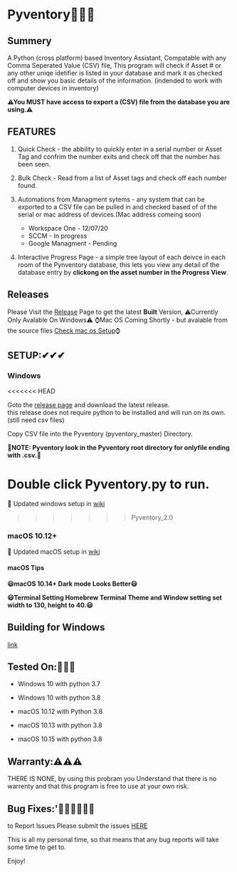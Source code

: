 # Pyventory🐍✅🐍

## Summery

A Python (cross platform) based Inventory Assistant, Compatable with any Comma Seperated Value (CSV) file, This program will check if Asset # or any other uniqe idetifier is listed in your database and mark it as checked off and show you basic details of the information. (indended to work with computer devices in inventory)

**⚠You MUST have access to export a (CSV) file from the database you are using.⚠**

## FEATURES
 1. Quick Check - the abbility to quickly enter in a serial number or Asset Tag and confrim the number exits and check off that the number has been seen.
 2. Bulk Check - Read from a list of Asset tags and check off each number found.
 3. Automations from Managment sytems - any system that can be exported to a CSV file can be pulled in and checked based of of the serial or mac address of devices.(Mac address comeing soon)
       * Workspace One - 12/07/20
       * SCCM - In progress
       * Google Managment - Pending
       
 4. Interactive Progress Page - a simple tree layout of each deivce in each room of the Pynventory database, this lets you view any detail of the database entry by **clickong on the asset number in the Progress View**. 
 
## Releases
Please Visit the [Release](https://github.com/wifilizerd/Pyventory/releases) Page to get the latest **Built** Version, 
⚠Currently Only Avalable On Windows⚠
⌚Mac OS Coming Shortly - but avalable from the source files [Check mac os Setup](https://github.com/wifilizerd/Pyventory/wiki/Getting-Started)⌚

## SETUP:✔✔✔
### Windows
<<<<<<< HEAD
 
 Goto the [release page](https://github.com/wifilizerd/Pyventory/releases) and download the latest release.  
 this release does not require python to be installed and will run on its own. (still need csv files)
 
 Copy CSV file into the Pyventory (pyventory_master) Directory.
 
 **📝NOTE: Pyventory look in the Pyventory root directory for onlyfile ending with .csv.📝**
 
 Double click Pyventory.py to run.
=======

🎈 Updated windows setup in [wiki](https://github.com/wifilizerd/Pyventory/wiki/Getting-Started)
>>>>>>> Pyventory_2.0
    
### macOS 10.12+

 🎈 Updated macOS setup in [wiki](https://github.com/wifilizerd/Pyventory/wiki/Getting-Started)
    
 
 #### macOS Tips

**😃macOS 10.14+ Dark mode Looks Better😃**

**😃Terminal Setting Homebrew Terminal Theme and Window setting set width to 130, height to 40.😃**

## Building for Windows
[link](https://www.youtube.com/watch?v=UZX5kH72Yx4)
    

## Tested On:🧪🧪🧪
    
* Windows 10 with python 3.7
* Windows 10 with python 3.8
   
* macOS 10.12 with Python 3.8
* macOS 10.13 with python 3.8    
* macOS 10.15 with python 3.8


## Warranty:⚠⚠⚠

THERE IS NONE, by using this probram you Understand that there is no warrenty and that this program is free to use at your own risk.

## Bug Fixes:'🐛🐜🐛🐜🐛🐜

to Report Issues Please submit the issues [HERE](https://github.com/wifilizerd/Pyventory/issues)

This is all my personal time, so that means that any bug reports will take some time to get to.


Enjoy!
